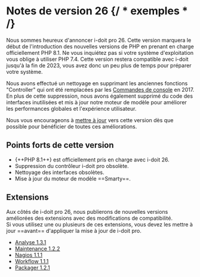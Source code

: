 # Notes de version 26 {/ * exemples * /}

Nous sommes heureux d'annoncer i-doit pro 26. Cette version marquera le début de l'introduction des nouvelles versions de PHP en prenant en charge officiellement PHP 8.1. Ne vous inquiétez pas si votre système d'exploitation vous oblige à utiliser PHP 7.4. Cette version restera compatible avec i-doit jusqu'à la fin de 2023, vous avez donc un peu plus de temps pour préparer votre système.

Nous avons effectué un nettoyage en supprimant les anciennes fonctions "Controller" qui ont été remplacées par les [Commandes de console](../../automation-and-integration/cli/console/index.md) en 2017. En plus de cette suppression, nous avons également supprimé du code des interfaces inutilisées et mis à jour notre moteur de modèle pour améliorer les performances globales et l'expérience utilisateur.

Nous vous encourageons à [mettre à jour](../../maintenance-and-operation/update.md) vers cette version dès que possible pour bénéficier de toutes ces améliorations.

## Points forts de cette version

-   {++PHP 8.1++} est officiellement pris en charge avec i-doit 26.
-   Suppression du contrôleur i-doit pro obsolète.
-   Nettoyage des interfaces obsolètes.
-   Mise à jour du moteur de modèle ==Smarty==.

## Extensions

Aux côtés de i-doit pro 26, nous publierons de nouvelles versions améliorées des extensions avec des modifications de compatibilité.<br>
Si vous utilisez une ou plusieurs de ces extensions, vous devez les mettre à jour ==avant== d'appliquer la mise à jour de i-doit pro.

-   [Analyse 1.3.1](../../i-doit-pro-add-ons/analysis.md)
-   [Maintenance 1.2.2](../../i-doit-pro-add-ons/maintenance.md)
-   [Nagios 1.1.1](../../automation-and-integration/network-monitoring/nagios.md)
-   [Workflow 1.1.1](../../i-doit-pro-add-ons/workflow.md)
-   [Packager 1.2.1](../../i-doit-pro-add-ons/add-on-packager.md)
